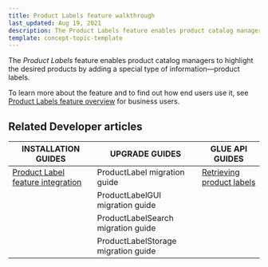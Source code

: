 ```yaml
---
title: Product Labels feature walkthrough
last_updated: Aug 19, 2021
description: The Product Labels feature enables product catalog managers to highlight the desired products by adding a special type of information - product labels.
template: concept-topic-template
---
```


The _Product Labels_ feature enables product catalog managers to highlight the desired products by adding a special type of information—product labels.


To learn more about the feature and to find out how end users use it, see [Product Labels feature overview](/docs/scos/user/features/{{page.version}}/product-labels-feature-overview.html) for business users.



## Related Developer articles

| INSTALLATION GUIDES  | UPGRADE GUIDES | GLUE API GUIDES |
|---|---|---|
| [Product Label feature integration](/docs/scos/dev/feature-integration-guides/{{page.version}}/product-label-feature-integration.html) | ProductLabel migration guide | [Retrieving product labels](/docs/scos/dev/glue-api-guides/{{page.version}}/managing-products/retrieving-product-labels.html) |
|  | ProductLabelGUI migration guide |  |
|  | ProductLabelSearch migration guide |  |
|  | ProductLabelStorage migration guide |  |
